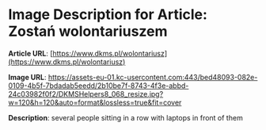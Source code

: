 # Image Description for Article: Zostań wolontariuszem
**Article URL**: [https://www.dkms.pl/wolontariusz](https://www.dkms.pl/wolontariusz)

**Image URL**: https://assets-eu-01.kc-usercontent.com:443/bed48093-082e-0109-4b5f-7bdadab5eedd/2b10be7f-8743-4f3e-abbd-24c03982f0f2/DKMSHelpers8_068_resize.jpg?w=120&h=120&auto=format&lossless=true&fit=cover

**Description**: several people sitting in a row with laptops in front of them
